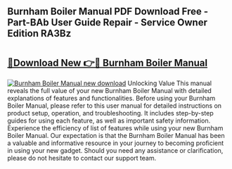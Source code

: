 ## Burnham Boiler Manual PDF Download Free - Part-BAb User Guide Repair - Service Owner Edition RA3Bz

# <h2><a href="http://bc12415.oget.top/?id=Burnham+Boiler+Manual">🔗Download New 👉🔴 Burnham Boiler Manual</a></h2>

[![Burnham Boiler Manual new download](https://i.imgur.com/5g1atiW.png)](http://bc12415.oget.top/?id=Burnham+Boiler+Manual)
Unlocking Value This manual reveals the full value of your new Burnham Boiler Manual with detailed explanations of features and functionalities. Before using your Burnham Boiler Manual, please refer to this user manual for detailed instructions on product setup, operation, and troubleshooting. It includes step-by-step guides for using each feature, as well as important safety information. Experience the efficiency of list of features while using your new Burnham Boiler Manual. Our expectation is that the Burnham Boiler Manual has been a valuable and informative resource in your journey to becoming proficient in using your new gadget. Should you need any assistance or clarification, please do not hesitate to contact our support team.
